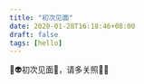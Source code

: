 ```yaml
---
title: "初次见面"
date: 2020-01-28T16:18:46+08:00
draft: false
tags: [hello]
---
```


:rocket::alien:初次见面:heartbeat:，请多关照:sunflower::smile: